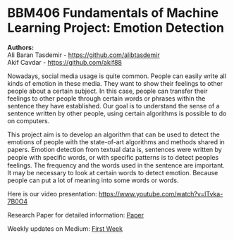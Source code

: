 # BBM406 Fundamentals of Machine Learning Project: Emotion Detection

<b>Authors:</b> <br>
  Ali Baran Tasdemir - https://github.com/alibtasdemir<br>
  Akif Cavdar - https://github.com/akif88

Nowadays, social media usage is quite common. People can easily write all kinds of emotion in these media. They want to show their feelings to other people about a certain subject. In this case, people can transfer their feelings to other people through certain words or phrases within the sentence they have established. Our goal is to understand the sense of a sentence written by other people, using certain algorithms is possible to do on computers.

This project aim is to develop an algorithm that can be used to detect the emotions of people with the state-of-art algorithms and methods shared in papers. Emotion detection from textual data is, sentences were written by people with speciﬁc words, or with speciﬁc patterns is to detect peoples feelings. The frequency and the words used in the sentence are important. It may be necessary to look at certain words to detect emotion. Because people can put a lot of meaning into some words or words.

Here is our video presentation:
https://www.youtube.com/watch?v=lTvka-7B0O4

Research Paper for detailed information:
[Paper](https://github.com/user/repo/blob/branch/other_file.md)

Weekly updates on Medium:
[First Week](https://medium.com/bbm406f18/week-1-emotion-detection-b327c30713e3)
